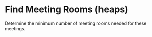 # Find Meeting Rooms (heaps)
Determine the minimum number of meeting rooms needed for these meetings.